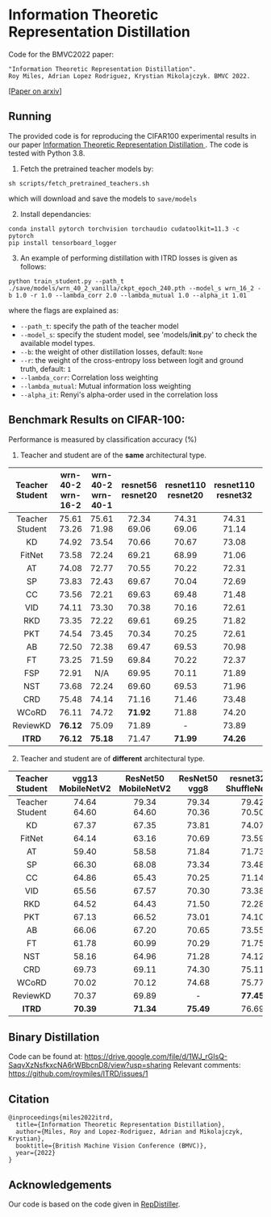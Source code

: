 # Information Theoretic Representation Distillation
Code for the BMVC2022 paper:

```text
"Information Theoretic Representation Distillation".
Roy Miles, Adrian Lopez Rodriguez, Krystian Mikolajczyk. BMVC 2022.
```
[[Paper on arxiv](https://arxiv.org/abs/2112.00459)]

## Running

The provided code is for reproducing the CIFAR100 experimental results in our paper [Information Theoretic Representation Distillation
](https://arxiv.org/abs/2112.00459). The code is tested with Python 3.8.

1. Fetch the pretrained teacher models by:

```
sh scripts/fetch_pretrained_teachers.sh
```
which will download and save the models to `save/models`

2. Install dependancies:
```
conda install pytorch torchvision torchaudio cudatoolkit=11.3 -c pytorch
pip install tensorboard_logger
```


3. An example of performing distillation with ITRD losses is given as follows:
```
python train_student.py --path_t ./save/models/wrn_40_2_vanilla/ckpt_epoch_240.pth --model_s wrn_16_2 -b 1.0 -r 1.0 --lambda_corr 2.0 --lambda_mutual 1.0 --alpha_it 1.01
```

where the flags are explained as:
- `--path_t`: specify the path of the teacher model
- `--model_s`: specify the student model, see 'models/__init__.py' to check the available model types.
- `--b`: the weight of other distillation losses, default: `None`
- `--r`: the weight of the cross-entropy loss between logit and ground truth, default: `1`
- `--lambda_corr`: Correlation loss weighting
- `--lambda_mutual`: Mutual information loss weighting
- `--alpha_it`: Renyi's alpha-order used in the correlation loss

## Benchmark Results on CIFAR-100:
Performance is measured by classification accuracy (%)

1. Teacher and student are of the **same** architectural type.

| Teacher <br> Student | wrn-40-2 <br> wrn-16-2 | wrn-40-2 <br> wrn-40-1 | resnet56 <br> resnet20 | resnet110 <br> resnet20 | resnet110 <br> resnet32 | resnet32x4 <br> resnet8x4 |  vgg13 <br> vgg8 |
|:---------------:|:-----------------:|:-----------------:|:-----------------:|:------------------:|:------------------:|:--------------------:|:-----------:|
| Teacher <br> Student |    75.61 <br> 73.26    |    75.61 <br> 71.98    |    72.34 <br> 69.06    |     74.31 <br> 69.06    |     74.31 <br> 71.14    |      79.42 <br> 72.50     | 74.64 <br> 70.36 |
| KD | 74.92 | 73.54 | 70.66 | 70.67 | 73.08 | 73.33 | 72.98 |
| FitNet | 73.58 | 72.24 | 69.21 | 68.99 | 71.06 | 73.50 | 71.02 |
| AT | 74.08 | 72.77 | 70.55 | 70.22 | 72.31 | 73.44 | 71.43 |
| SP | 73.83 | 72.43 | 69.67 | 70.04 | 72.69 | 72.94 | 72.68 |
| CC | 73.56 | 72.21 | 69.63 | 69.48 | 71.48 | 72.97 | 70.71 |
| VID | 74.11 | 73.30 | 70.38 | 70.16 | 72.61 | 73.09 | 71.23 |
| RKD | 73.35 | 72.22 | 69.61 | 69.25 | 71.82 | 71.90 | 71.48 |
| PKT | 74.54 | 73.45 | 70.34 | 70.25 | 72.61 | 73.64 | 72.88 |
| AB | 72.50 | 72.38 | 69.47 | 69.53 | 70.98 | 73.17 | 70.94 |
| FT | 73.25 | 71.59 | 69.84 | 70.22 | 72.37 | 72.86 | 70.58 |
| FSP | 72.91 | N/A | 69.95 | 70.11 | 71.89 | 72.62 | 70.23 |
| NST | 73.68 | 72.24 | 69.60 | 69.53 | 71.96 | 73.30 | 71.53 |
| CRD | 75.48 | 74.14 | 71.16 | 71.46 | 73.48 | 75.51 | 73.94 |
| WCoRD | 76.11 | 74.72 | **71.92** | 71.88 | 74.20 | 76.15 | 74.72 |
| ReviewKD | **76.12** | 75.09 | 71.89 | - | 73.89 | 75.63 | 74.85 |
| **ITRD** | **76.12** | **75.18** | 71.47 | **71.99** | **74.26** | **76.69** | **74.93** |

2. Teacher and student are of **different** architectural type.

| Teacher <br> Student | vgg13 <br> MobileNetV2 | ResNet50 <br> MobileNetV2 | ResNet50 <br> vgg8 | resnet32x4 <br> ShuffleNetV1 | resnet32x4 <br> ShuffleNetV2 | wrn-40-2 <br> ShuffleNetV1 |
|:---------------:|:-----------------:|:--------------------:|:-------------:|:-----------------------:|:-----------------------:|:---------------------:|
| Teacher <br> Student |    74.64 <br> 64.60    |      79.34 <br> 64.60     |  79.34 <br> 70.36  |       79.42 <br> 70.50       |       79.42 <br> 71.82       |      75.61 <br> 70.50      |
| KD | 67.37 | 67.35 | 73.81 | 74.07 | 74.45 | 74.83 |
| FitNet | 64.14 | 63.16 | 70.69 | 73.59 | 73.54 | 73.73 |
| AT | 59.40 | 58.58 | 71.84 | 71.73 | 72.73 | 73.32 |
| SP | 66.30 | 68.08 | 73.34 | 73.48 | 74.56 | 74.52 |
| CC | 64.86 | 65.43 | 70.25 | 71.14 | 71.29 | 71.38 |
| VID | 65.56 | 67.57 | 70.30 | 73.38 | 73.40 | 73.61 |
| RKD | 64.52 | 64.43 | 71.50 | 72.28 | 73.21 | 72.21 |
| PKT | 67.13 | 66.52 | 73.01 | 74.10 | 74.69 | 73.89 |
| AB | 66.06 | 67.20 | 70.65 | 73.55 | 74.31 | 73.34 |
| FT | 61.78 | 60.99 | 70.29 | 71.75 | 72.50 | 72.03 |
| NST | 58.16 | 64.96 | 71.28 | 74.12 | 74.68 | 74.89 |
| CRD | 69.73 | 69.11 | 74.30 | 75.11 | 75.65 | 76.05 |
| WCoRD | 70.02 | 70.12 | 74.68 | 75.77 | 76.48 | 76.68 |
| ReviewKD | 70.37 | 69.89 | - | **77.45** | **77.78** | **77.14** |
| **ITRD** | **70.39** | **71.34** | **75.49** | 76.69 | 77.40 | 77.09 |

## Binary Distillation
Code can be found at: https://drive.google.com/file/d/1WJ_rGIsQ-SaqvXzNsfkxcNA6rWBbcnD8/view?usp=sharing
Relevant comments: https://github.com/roymiles/ITRD/issues/1

## Citation
```
@inproceedings{miles2022itrd,
  title={Information Theoretic Representation Distillation},
  author={Miles, Roy and Lopez-Rodriguez, Adrian and Mikolajczyk, Krystian},
  booktitle={British Machine Vision Conference (BMVC)},
  year={2022}
}
```

## Acknowledgements
Our code is based on the code given in [RepDistiller](https://github.com/HobbitLong/RepDistiller).
